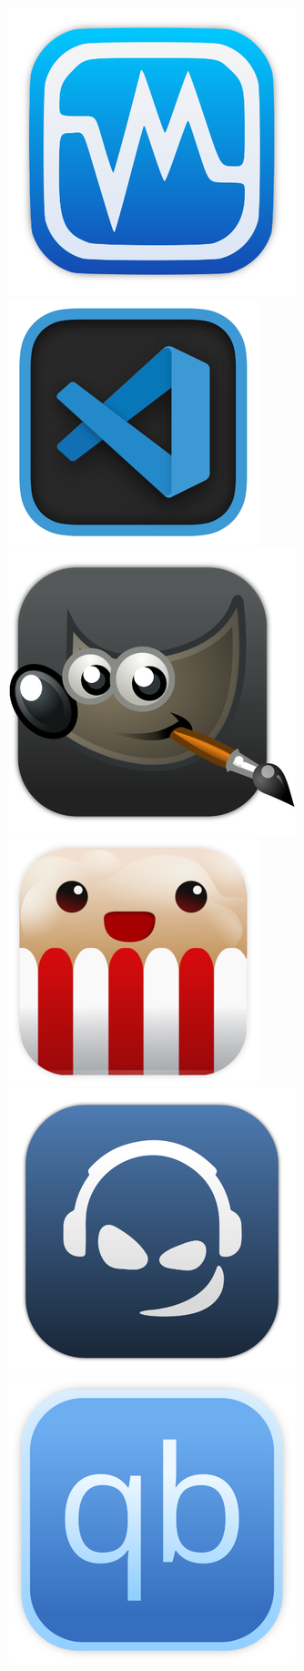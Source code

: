![](Virtualbox.svg)
![](VScode.png)
![](GIMP.svg)
![](PopcornTime.png)
![](TeamSpeak3.svg)
![](qBittorrent.svg)

